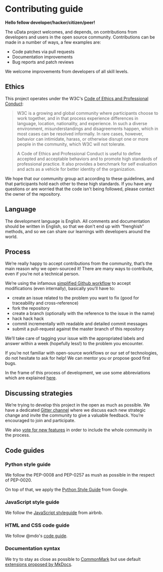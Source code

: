 # Contributing guide

**Hello fellow developer/hacker/citizen/peer!**

The uData project welcomes, and depends, on contributions from developers and users in the open source community. Contributions can be made in a number of ways, a few examples are:

* Code patches via pull requests
* Documentation improvements
* Bug reports and patch reviews

We welcome improvements from developers of all skill levels.

## Ethics

This project operates under the W3C's
[Code of Ethics and Professional Conduct][code-ethics]:

> W3C is a growing and global community where participants choose to work
> together, and in that process experience differences in language, location,
> nationality, and experience. In such a diverse environment, misunderstandings
> and disagreements happen, which in most cases can be resolved informally. In
> rare cases, however, behavior can intimidate, harass, or otherwise disrupt one
> or more people in the community, which W3C will not tolerate.
>
> A Code of Ethics and Professional Conduct is useful to define accepted and
> acceptable behaviors and to promote high standards of professional
> practice. It also provides a benchmark for self evaluation and acts as a
> vehicle for better identity of the organization.

We hope that our community group act according to these guidelines, and that
participants hold each other to these high standards. If you have any questions
or are worried that the code isn't being followed, please contact the owner of the repository.

## Language

The development language is English. All comments and documentation should be written in English, so that we don't end up with “frenghish” methods, and so we can share our learnings with developers around the world.

## Process

We’re really happy to accept contributions from the community, that’s the main reason why we open-sourced it! There are many ways to contribute, even if you’re not a technical person.

We’re using the infamous [simplified Github workflow][simplified-github-workflow] to accept modifications (even internally), basically you’ll have to:

* create an issue related to the problem you want to fix (good for traceability and cross-reference)
* fork the repository
* create a branch (optionally with the reference to the issue in the name)
* hack hack hack
* commit incrementally with readable and detailed commit messages
* submit a pull-request against the master branch of this repository

We’ll take care of tagging your issue with the appropriated labels and answer within a week (hopefully less!) to the problem you encounter.

If you’re not familiar with open-source workflows or our set of technologies, do not hesitate to ask for help! We can mentor you or propose good first bugs.

In the frame of this process of development, we use some abbreviations which are explained [here][pr_glossary].

## Discussing strategies

We’re trying to develop this project in the open as much as possible. We have a dedicated [Gitter channel][gitter] where we discuss each new strategic change and invite the community to give a valuable feedback. You’re encouraged to join and participate.

We also [vote for new features](governance.md) in order to include the whole community in the process.


## Code guides

### Python style guide

We follow the PEP-0008 and PEP-0257 as mush as possible in the respect of PEP-0020.

On top of that, we apply the [Python Style Guide][py-style-guide] from Google.

### JavaScript style guide

We follow the [JavaScript styleguide][js-styleguide] from airbnb.

### HTML and CSS code guide

We follow @mdo's [code guide][code-guide].

### Documentation syntax

We try to stay as close as possible to [CommonMark][] but use default [extensions proposed by MkDocs][extensions-mkdocs].


[code-ethics]: https://www.w3.org/Consortium/cepc
[simplified-github-workflow]: http://scottchacon.com/2011/08/31/github-flow.html
[PEP-0008]: https://www.python.org/dev/peps/pep-0008/
[PEP-0257]: https://www.python.org/dev/peps/pep-0257/
[PEP-0020]: https://www.python.org/dev/peps/pep-0020/
[py-style-guide]: https://google.github.io/styleguide/pyguide.html
[js-styleguide]: https://github.com/airbnb/javascript
[code-guide]: http://codeguide.co/
[commonmark]: http://commonmark.org/
[extensions-mkdocs]: http://www.mkdocs.org/user-guide/writing-your-docs/
[gitter]: https://gitter.im/opendatateam/udata
[pr_glossary]: http://webdev-bootcamp-osmose.readthedocs.io/en/overhaul/reference/glossary.html
